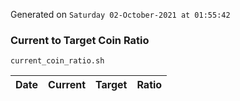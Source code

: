 Generated on `Saturday 02-October-2021 at 01:55:42`

### Current to Target Coin Ratio
`current_coin_ratio.sh`

Date|Current|Target|Ratio
---|---|---|---
